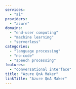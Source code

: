 ```yaml
---
services:
  - "ai"
providers:
  - "azure"
domains:
  - "end-user computing"
  - "machine learning"
  - "serverless"
categories:
  - "language processing"
  - "no-code"
  - "speech processing"
features:
  - "conversational interface"
title: "Azure QnA Maker"
linkTitle: "Azure QnA Maker"
---
```

